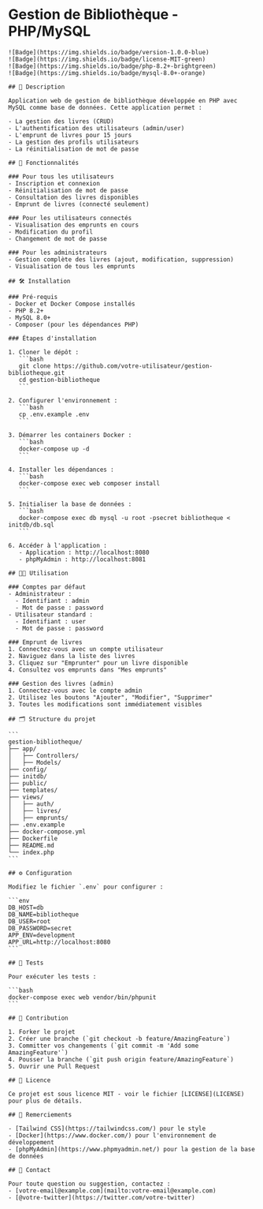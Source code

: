 # Gestion de Bibliothèque - PHP/MySQL

    ![Badge](https://img.shields.io/badge/version-1.0.0-blue)
    ![Badge](https://img.shields.io/badge/license-MIT-green)
    ![Badge](https://img.shields.io/badge/php-8.2+-brightgreen)
    ![Badge](https://img.shields.io/badge/mysql-8.0+-orange)

    ## 📖 Description

    Application web de gestion de bibliothèque développée en PHP avec MySQL comme base de données. Cette application permet :

    - La gestion des livres (CRUD)
    - L'authentification des utilisateurs (admin/user)
    - L'emprunt de livres pour 15 jours
    - La gestion des profils utilisateurs
    - La réinitialisation de mot de passe

    ## 🚀 Fonctionnalités

    ### Pour tous les utilisateurs
    - Inscription et connexion
    - Réinitialisation de mot de passe
    - Consultation des livres disponibles
    - Emprunt de livres (connecté seulement)

    ### Pour les utilisateurs connectés
    - Visualisation des emprunts en cours
    - Modification du profil
    - Changement de mot de passe

    ### Pour les administrateurs
    - Gestion complète des livres (ajout, modification, suppression)
    - Visualisation de tous les emprunts

    ## 🛠️ Installation

    ### Pré-requis
    - Docker et Docker Compose installés
    - PHP 8.2+
    - MySQL 8.0+
    - Composer (pour les dépendances PHP)

    ### Étapes d'installation

    1. Cloner le dépôt :
       ```bash
       git clone https://github.com/votre-utilisateur/gestion-bibliotheque.git
       cd gestion-bibliotheque
       ```

    2. Configurer l'environnement :
       ```bash
       cp .env.example .env
       ```

    3. Démarrer les containers Docker :
       ```bash
       docker-compose up -d
       ```

    4. Installer les dépendances :
       ```bash
       docker-compose exec web composer install
       ```

    5. Initialiser la base de données :
       ```bash
       docker-compose exec db mysql -u root -psecret bibliotheque < initdb/db.sql
       ```

    6. Accéder à l'application :
       - Application : http://localhost:8080
       - phpMyAdmin : http://localhost:8081

    ## 🧑‍💻 Utilisation

    ### Comptes par défaut
    - Administrateur :
      - Identifiant : admin
      - Mot de passe : password
    - Utilisateur standard :
      - Identifiant : user
      - Mot de passe : password

    ### Emprunt de livres
    1. Connectez-vous avec un compte utilisateur
    2. Naviguez dans la liste des livres
    3. Cliquez sur "Emprunter" pour un livre disponible
    4. Consultez vos emprunts dans "Mes emprunts"

    ### Gestion des livres (admin)
    1. Connectez-vous avec le compte admin
    2. Utilisez les boutons "Ajouter", "Modifier", "Supprimer"
    3. Toutes les modifications sont immédiatement visibles

    ## 🗂️ Structure du projet

    ```
    gestion-bibliotheque/
    ├── app/
    │   ├── Controllers/
    │   ├── Models/
    ├── config/
    ├── initdb/
    ├── public/
    ├── templates/
    ├── views/
    │   ├── auth/
    │   ├── livres/
    │   ├── emprunts/
    ├── .env.example
    ├── docker-compose.yml
    ├── Dockerfile
    ├── README.md
    └── index.php
    ```

    ## ⚙️ Configuration

    Modifiez le fichier `.env` pour configurer :

    ```env
    DB_HOST=db
    DB_NAME=bibliotheque
    DB_USER=root
    DB_PASSWORD=secret
    APP_ENV=development
    APP_URL=http://localhost:8080
    ```

    ## 🧪 Tests

    Pour exécuter les tests :

    ```bash
    docker-compose exec web vendor/bin/phpunit
    ```

    ## 🤝 Contribution

    1. Forker le projet
    2. Créer une branche (`git checkout -b feature/AmazingFeature`)
    3. Committer vos changements (`git commit -m 'Add some AmazingFeature'`)
    4. Pousser la branche (`git push origin feature/AmazingFeature`)
    5. Ouvrir une Pull Request

    ## 📄 Licence

    Ce projet est sous licence MIT - voir le fichier [LICENSE](LICENSE) pour plus de détails.

    ## 🙏 Remerciements

    - [Tailwind CSS](https://tailwindcss.com/) pour le style
    - [Docker](https://www.docker.com/) pour l'environnement de développement
    - [phpMyAdmin](https://www.phpmyadmin.net/) pour la gestion de la base de données

    ## 📧 Contact

    Pour toute question ou suggestion, contactez :
    - [votre-email@example.com](mailto:votre-email@example.com)
    - [@votre-twitter](https://twitter.com/votre-twitter)
